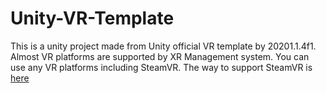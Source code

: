 # Unity-VR-Template

This is a unity project made from Unity official VR template by 20201.1.4f1. Almost VR platforms are supported by XR Management system. 
You can use any VR platforms including SteamVR. The way to support SteamVR is [here](https://github.com/ValveSoftware/unity-xr-plugin#quickstart)
